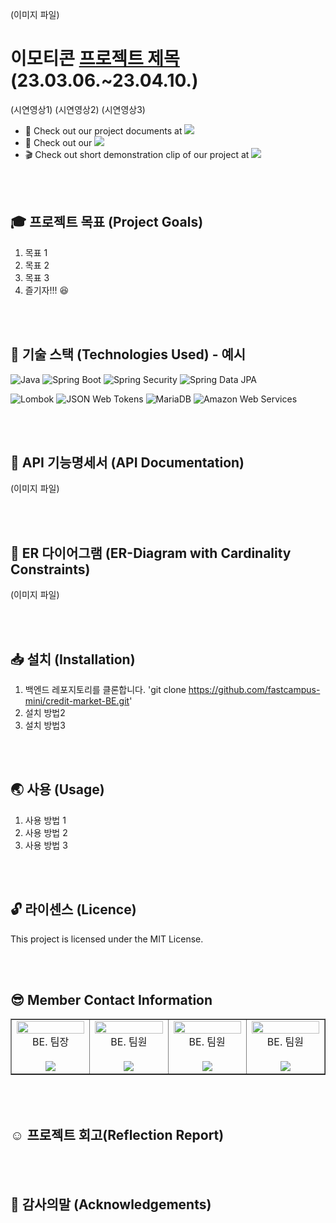 (이미지 파일)

# 이모티콘 [프로젝트 제목](https://)  (23.03.06.~23.04.10.)

(시연영상1)
(시연영상2)
(시연영상3)


- :page_with_curl: Check out our project documents at [<img src="https://img.shields.io/badge/Notion-000000?style=flat-round&logo=Notion&logoColor=white"/>](https://www.notion.so/2-61e48e6a682e4d7191fc2993b91b0665)
- :triangular_ruler: Check out our [<img src="https://img.shields.io/badge/Project%20Structure-555555?style=flat-round&logo=filetree&logoColor=white"/>](https://)
- :clapper: Check out short demonstration clip of our project at [<img src="https://img.shields.io/badge/YouTube-FF0000?style=flat-round&logo=YouTube&logoColor=white"/>](https://)


<br/><br/>


## :mortar_board: 프로젝트 목표 (Project Goals)
1. 목표 1
2. 목표 2
3. 목표 3
4. 즐기자!!! :satisfied:


<br/><br/>


## :hammer: 기술 스택 (Technologies Used) - 예시
![Java](https://img.shields.io/badge/Java-007396?style=flat-round&logo=Java&logoColor=white)
![Spring Boot](https://img.shields.io/badge/Spring%20Boot-6DB33F?style=flat-round&logo=Spring%20Boot&logoColor=white)
![Spring Security](https://img.shields.io/badge/Spring%20Security-6DB33F?style=flat-round&logo=Spring&logoColor=white)
![Spring Data JPA](https://img.shields.io/badge/Spring%20Data%20JPA-6DB33F?style=flat-round&logo=Spring&logoColor=white)

![Lombok](https://img.shields.io/badge/Lombok-BC2055?style=flat-round&logo=Lombok&logoColor=white)
![JSON Web Tokens](https://img.shields.io/badge/JSON%20Web%20Tokens-000000?style=flat-round&logo=json-web-tokens)
![MariaDB](https://img.shields.io/badge/MariaDB-003545?style=flat-round&logo=MariaDB&logoColor=white)
![Amazon Web Services](https://img.shields.io/badge/Amazon%20Web%20Services-232F3E?style=flat-round&logo=amazon-aws&logoColor=white)


<br/><br/>




## :pushpin: API 기능명세서 (API Documentation)
(이미지 파일)

<br/><br/>


## :floppy_disk: ER 다이어그램 (ER-Diagram with Cardinality Constraints)
(이미지 파일)


<br/><br/>


## :inbox_tray: 설치 (Installation)
1. 백엔드 레포지토리를 클론합니다. 'git clone https://github.com/fastcampus-mini/credit-market-BE.git'
2. 설치 방법2
3. 설치 방법3

<br/><br/>


## :earth_asia: 사용 (Usage)
1. 사용 방법 1
2. 사용 방법 2
3. 사용 방법 3


<br/><br/>


## :unlock: 라이센스 (Licence)
This project is licensed under the MIT License.


<br/><br/>


## :sunglasses: Member Contact Information

<table border>
  <tbody>
    <tr>
      <td align="center" width="150px">
        <img width="100%" src="https://avatars.githubusercontent.com/u/51091854?v=4"  alt=""/>
        <center>BE. 팀장</center>
        <br/>
        <a href="https://github.com/HongGuma">
          <img src="https://img.shields.io/badge/홍수희-6e34bf?style=flat-round&logo=GitHub&logoColor=white"/>
        </a>
      </br>
      <td align="center" width="150px">
        <img width="100%" src="https://avatars.githubusercontent.com/u/113500771?v=4"  alt=""/>
        <center>BE. 팀원</center>
        <br/>
        <a href="https://github.com/724thomas">
          <img src="https://img.shields.io/badge/최원준-345ebf?style=flat-round&logo=GitHub&logoColor=white"/>
        </a>
      </td>
      <td align="center" width="150px">
        <img width="100%" src="https://avatars.githubusercontent.com/u/109578096?v=4"  alt=""/>
        <center>BE. 팀원</center>
        <br/>
        <a href="https://github.com/smallsnail-study">
          <img src="https://img.shields.io/badge/곽윤희-ff5e5e?style=flat-round&logo=GitHub&logoColor=white"/>
        </a>
      </td>
      <td align="center" width="150px">
        <img width="100%" src="https://avatars.githubusercontent.com/u/113500922?v=4"  alt=""/>
        <center>BE. 팀원</center>
        <br/>
        <a href="https://github.com/flimberkim">
          <img src="https://img.shields.io/badge/김우석-34bfa6?style=flat-round&logo=GitHub&logoColor=white"/>
        </a>
      </td>
     </tr>
  </tbody>
</table>


<br/><br/>


## :relaxed: 프로젝트 회고(Reflection Report) 


<br/><br/>


## :pray: 감사의말 (Acknowledgements)


<br/><br/>
